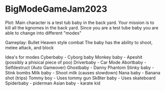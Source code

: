 # BigModeGameJam2023

Plot:
Main character is a test tub baby in the back yard. Your mission is to kill all the kgnomes in the back yard. 
Since you are a test tube baby you are able to change into different "modes" 

Gameplay:
Bullet Heaven style combat
The baby has the ability to shoot, melee attack, and block

Idea's for modes
Cyberbaby - Cyborg baby
Monkey baby - Apeshit (possibly a phisical piece of poo)
Driverbaby - Car Mode
Abortbaby - Selfdestruct (Auto Gameover)
Ghostbaby - Danny Phantom
Stinky baby - Stink bombs
Milk baby - Shoot milk (causes slowdown)
Nana baby - Banana shot (trips)
Tommy boy - Uses tommy gun
Sk8ter baby - Uses skateboard
Spiderbaby - piderman
Asian baby - karate kid
